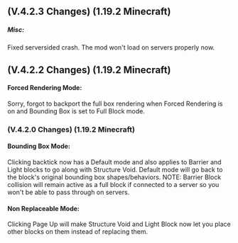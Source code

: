 ## **(V.4.2.3 Changes) (1.19.2 Minecraft)**

##### Misc:
Fixed serversided crash. The mod won't load on servers properly now.


## **(V.4.2.2 Changes) (1.19.2 Minecraft)**

#### Forced Rendering Mode:
Sorry, forgot to backport the full box rendering when Forced Rendering is on and Bounding Box is set to Full Block mode.


### **(V.4.2.0 Changes) (1.19.2 Minecraft)**

#### Bounding Box Mode:
Clicking backtick now has a Default mode and also applies to Barrier and Light blocks to go along with Structure Void.
 Default mode will go back to the block's original bounding box shapes/behaviors.
 NOTE: Barrier Block collision will remain active as a full block if connected to a server so you won't be able to pass through on servers. 

#### Non Replaceable Mode:
Clicking Page Up will make Structure Void and Light Block now let you place other blocks on them instead of replacing them.
